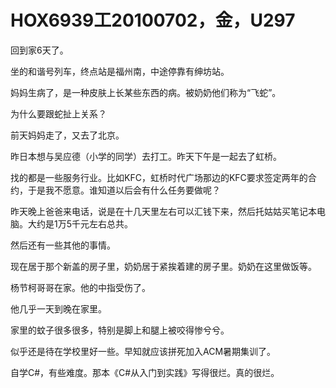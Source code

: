 # HOX6939工20100702，金，U297

回到家6天了。

坐的和谐号列车，终点站是福州南，中途停靠有绅坊站。

妈妈生病了，是一种皮肤上长某些东西的病。被奶奶他们称为“飞蛇”。

为什么要跟蛇扯上关系？

前天妈妈走了，又去了北京。

昨日本想与吴应德（小学的同学）去打工。昨天下午是一起去了虹桥。

找的都是一些服务行业。比如KFC，虹桥时代广场那边的KFC要求签定两年的合约，于是我不愿意。谁知道以后会有什么任务要做呢？

昨天晚上爸爸来电话，说是在十几天里左右可以汇钱下来，然后托姑姑买笔记本电脑。大约是1万5千元左右总共。

然后还有一些其他的事情。

现在居于那个新盖的房子里，奶奶居于紧挨着建的房子里。奶奶在这里做饭等。

杨节柯哥哥在家。他的中指受伤了。

他几乎一天到晚在家里。

家里的蚊子很多很多，特别是脚上和腿上被咬得惨兮兮。

似乎还是待在学校里好一些。早知就应该拼死加入ACM暑期集训了。

自学C#，有些难度。那本《C#从入门到实践》写得很烂。真的很烂。
